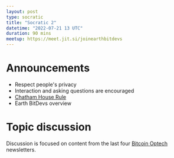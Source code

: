 ```yaml
---
layout: post
type: socratic
title: "Socratic 2"
datetime: "2022-07-21 13 UTC"
duration: 90 mins
meetup: https://meet.jit.si/joinearthbitdevs
---
```


# Announcements
- Respect people's privacy
- Interaction and asking questions are encouraged
- [Chatham House Rule](https://www.chathamhouse.org/about-us/chatham-house-rule)
- Earth BitDevs overview

# Topic discussion 
Discussion is focused on content from the last four [Bitcoin Optech](https://bitcoinops.org/) newsletters.
